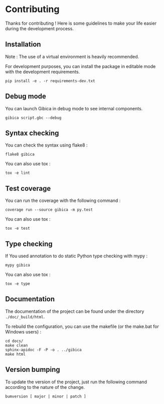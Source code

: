 # Contributing

Thanks for contributing ! Here is some guidelines to make your life easier during the development process.

## Installation

Note : The use of a virtual environment is heavily recommended.

For development purposes, you can install the package in editable mode with the development requirements.

```
pip install -e . -r requirements-dev.txt
```

## Debug mode


You can launch Gibica in debug mode to see internal components.

```
gibica script.gbc --debug
```

## Syntax checking

You can check the syntax using flake8 :

```
flake8 gibica
```

You can also use tox :

```
tox -e lint
```

## Test coverage

You can run the coverage with the following command :

```
coverage run --source gibica -m py.test
```

You can also use tox :

```
tox -e test
```

## Type checking

If You used annotation to do static Python type checking with mypy :

```
mypy gibica
```

You can also use tox :

```
tox -e type
```

## Documentation

The documentation of the project can be found under the directory `./doc/_build/html`.

To rebuild the configuration, you can use the makefile (or the make.bat for Windows users) :

```
cd docs/
make clean
sphinx-apidoc -F -P -o . ../gibica
make html
```

## Version bumping

To update the version of the project, just run the following command according to the nature of the change.

```
bumversion [ major | minor | patch ]
```
